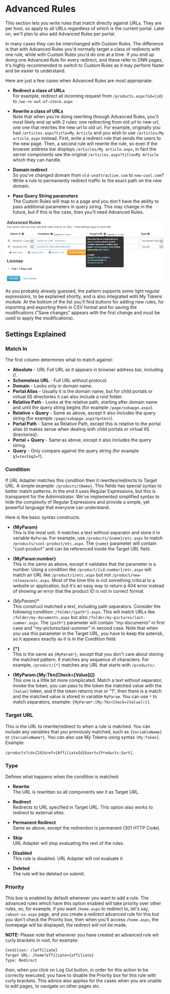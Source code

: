 # Advanced Rules

This section lets you write rules that match directly against URLs. They are per host, so apply to all URLs regardless of which is the current portal. Later on, we'll plan to also add Advanced Rules per portal.

In many cases they can be interchanged with Custom Rules. The difference is that with Advanced Rules you'd normally target a class of redirects with one rule, while with Custom Rules you'd do one at a time. If you end up doing one Advanced Rule for every redirect, and these refer to DNN pages, it's highly recommended to switch to Custom Rules as it may perform faster and be easier to understand.

Here are just a few cases when Advanced Rules are most appropriate:
* **Redirect a class of URLs**
<br/>For example, redirect all incoming request from `/products.aspx?id={id}` to `/we-re-out-of-stock.aspx`

* **Rewrite a class of URLs**
<br />Note that when you're doing rewriting through Advanced Rules, you'll most likely end up with 2 rules: one redirecting from old url to new url, one one that rewrites the new url to old url.
For example, originally you had `/articles.aspx?title=My Article` and you wish to use `/articles/My article.aspx` instead. First, write a redirect rule that sends the users to the new page. Then, a second rule will rewrite the rule, so even if the browser address bar displays `/articles/My article.aspx`, in fact the server components see the original `/articles.aspx?title=My Article` which they can handle.

* **Domain redirect**
<br />So you've changed domain from `old-unattractive.com` to `new-cool.com`? Write a rule to permanently redirect traffic to the exact path on the new domain.

* **Pass Query String parameters**
<br />The Custom Rules will map to a page and you don't have the ability to pass additional parameters in query string. This may change in the future, but if this is the case, then you'll need Advanced Rules.

![](advanced-rules.png)

As you probably already guessed, the pattern supports some light regular expressions, to be explained shortly, and is also integrated with My Tokens module. At the bottom of the list you'll find buttons for adding new rules, for importing and exporting them in CSV format and for saving the modifications ("Save changes" appears with the first change and must be used to apply the modifications). 


## Settings Explained


### Match In

The first column determines what to match against: 

* **Absolute** - URL Full URL as it appears in browser address bar, including //. 
* **Schemeless URL** - Full URL without protocol. 
* **Domain** - Looks only in domain name. 
* **Portal Alias** - Usually it is the domain name, but for child portals or virtual IIS directories it can also include a root folder. 
* **Relative Path** - Looks at the relative path, starting after domain name and until the query string begins (for example `/page/subapge.aspx`). 
* **Relative + Query** - Same as above, except it also includes the query string (for example `/page/subapge.aspx?q=test`). 
* **Portal Path** - Same as Relative Path, except this is relative to the portal alias (it makes sense when dealing with child portals or virtual IIS directories). 
* **Portal + Query** - Same as above, except it also includes the query string. 
* **Query** - Only compare against the query string (for example `q1=test&q2=7`). 

### Condition 

If URL Adapter matches this condition then it rewrites/redirects to Target URL. A simple example: `/products/{Name}`. This fields has special syntax to better match patterns. In the end it uses Regular Expressions, but this is transparent for the Administrator. We've implemented simplified syntax to hide the complexity of Regular Expressions and provide a simple, yet powerful language that everyone can understand.

Here is the basic syntax constructs.
* **{MyParam}**
<br />This is the most unit. It matches a text without separator and store it in variable `MyParam`. 
For example, use `/products/{name}/etc.aspx` to match `/products/cool-product/etc.aspx`. The `{name}` parameter will contain "cool-product" and can be referenced inside the Target URL field.

* **{MyParam:number}**
<br />This is the same as  above, except it validates that the parameter is a number. Using a condition like `/product/{id:number}/etc.aspx` will match an URL like `/product/1/etc.aspx` but not `/product/new-release/etc.aspx`. Most of the time this is not something critical to a website or application, but it's an easy way to return a 404 error instead of showing an error that the product ID is not in correct format.

* **{MyParam*}**
<br />This construct matched a text, including path separators. 
Consider the following condition: `/folder/{path*}.aspx`. This will match URLs like `/folder/my-documents.aspx` but also `/folder/my-pictures/last-summer.aspx`. The `{path*}` parameter will contain "my-documents" in first case and "my-pictures/last-summer" in second case. Note that when you use this parameter in the Target URL, you have to keep the asterisk, so it appears exactly as it is in the Condition field.

* **{*}**
<br />This is the same as `{MyParam*}`, except that you don't care about storing the matched pattern. It matches any sequence of characters. For example, `/product/{*}` matches any URL that starts with `/products/`.

* **{MyParam:[My:Tkn(Check=[Value])]}**
<br />This one is a little bit more complicated. Match a text without separator, invoke the token, you can pass to the token the matched value with the `[Value]` token, and if the token returns true or "1", then there is a match and the matched value is stored in variable `MyParam`.
You can use `*` to match separators, example: `{MyParam*:[My:Tkn(Check=[Value])]}`.


### Target URL

This is the URL to rewrite/redirect to when a rule is matched. You can include any variables that you previously matched, such as `{VariableName}` or `{VariableName*}`. You can also use My Tokens using syntax `[My:Token]`. Example: 

`/products?id={Id}&ref={AffiliateId}&sort=[Products:Sort]`. 

### Type

Defines what happens when the condition is matched:

* **Rewrite**
<br />The URL is rewritten so all components see it as Target URL.

* **Redirect**
<br />Redirects to URL specified in Target URL. This option also works to redirect to external sites.

* **Permanent Redirect**
<br />Same as above, except the redirection is permanent (301 HTTP Code).

* **Skip**
<br />URL Adapter will stop evaluating the rest of the rules.

* **Disabled**
<br />This rule is disabled. URL Adapter will not evaluate it.

* **Deleted**
<br />The rule will be deleted on submit.

### Priority

This box is enabled by default whenever you want to add a rule. The advanced rules which have this option enabled will take priority over other rules, so, for example, if you want `/home.aspx` to redirect to, let's say, `/about-us.aspx` page, and you create a redirect advanced rule for this but you don't check the Priority box, then when you'll access `/home.aspx`, the homepage will be displayed, the redirect will not be made.

**NOTE:** Please note that whenever you have created an advanced rule wit curly brackets in root, for example:

    Condition: /{affiliate}
    Target URL: /home?affiliate={affiliate}
    Type: Redirect

then, when you click on Log Out button, in order for this action to be correctly executed, you have to disable the Priority box for this rule with curly brackets. This advice also applies for the cases when you are unable to edit pages, to navigate on other pages etc. 